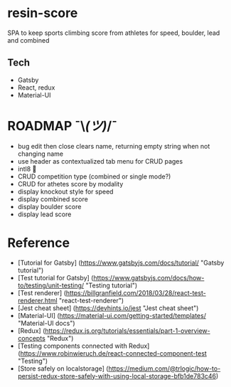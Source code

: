 # resin-score
SPA to keep sports climbing score from athletes for speed, boulder, lead and combined 

## Tech

* Gatsby
* React, redux
* Material-UI

# ROADMAP ¯\\_(ツ)_/¯

  * bug edit then close clears name, returning empty string when not changing name
  * use header as contextualized tab menu for CRUD pages
  * intl8 :thinking:
  * CRUD competition type (combined or single mode?)
  * CRUD for athetes score by modality
  * display knockout style for speed
  * display combined score
  * display boulder score
  * display lead score

# Reference

  * [Tutorial for Gatsby] (https://www.gatsbyjs.com/docs/tutorial/ "Gatsby tutorial")
  * [Test tutorial for Gatsby] (https://www.gatsbyjs.com/docs/how-to/testing/unit-testing/ "Testing tutorial")
  * [Test renderer] (https://billgranfield.com/2018/03/28/react-test-renderer.html "react-test-renderer")
  * [Jest cheat sheet] (https://devhints.io/jest "Jest cheat sheet")
  * [Material-UI] (https://material-ui.com/getting-started/templates/ "Material-UI docs")
  * [Redux] (https://redux.js.org/tutorials/essentials/part-1-overview-concepts "Redux")
  * [Testing components connected with Redux] (https://www.robinwieruch.de/react-connected-component-test "Testing")
  * [Store safely on localstorage] (https://medium.com/@trlogic/how-to-persist-redux-store-safely-with-using-local-storage-bfb1de783c46)
